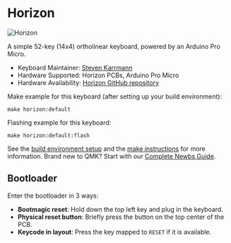 # Horizon

![Horizon](https://i.imgur.com/zR0wnA6.jpg)

A simple 52-key (14x4) ortholinear keyboard, powered by an Arduino Pro Micro.

* Keyboard Maintainer: [Steven Karrmann](https://github.com/skarrmann)
* Hardware Supported: Horizon PCBs, Arduino Pro Micro
* Hardware Availability: [Horizon GitHub repository](https://github.com/skarrmann/horizon)

Make example for this keyboard (after setting up your build environment):

    make horizon:default

Flashing example for this keyboard:

    make horizon:default:flash

See the [build environment setup](https://docs.qmk.fm/#/getting_started_build_tools) and the [make instructions](https://docs.qmk.fm/#/getting_started_make_guide) for more information. Brand new to QMK? Start with our [Complete Newbs Guide](https://docs.qmk.fm/#/newbs).

## Bootloader

Enter the bootloader in 3 ways:

* **Bootmagic reset**: Hold down the top left key and plug in the keyboard.
* **Physical reset button**: Briefly press the button on the top center of the PCB.
* **Keycode in layout**: Press the key mapped to `RESET` if it is available.